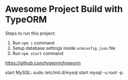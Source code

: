 # Awesome Project Build with TypeORM
        
Steps to run this project:

1. Run `npm i` command
2. Setup database settings inside `ormconfig.json` file
3. Run `npm start` command

https://github.com/typeorm/typeorm


start MySQL:
sudo /etc/init.d/mysql start
mysql -u root -p
